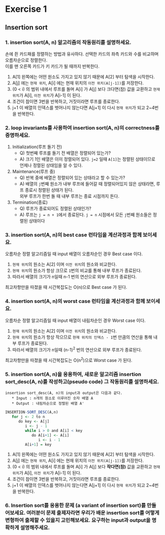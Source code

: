 # Exercise 1

## Insertion sort

### 1. insertion sort(A, n) 알고리즘의 작동원리를 설명하세요.
손에 쥔 카드패를 정렬하는 방법과 유사하다. 선택한 카드의 좌측 카드와 수를 비교하며 오름차순으로 정렬한다.  
이를 맨 오른쪽 카드가 키 카드가 될 때까지 반복한다.

   1. A[1] 왼쪽에는 어떤 원소도 가지고 있지 않기 때문에 A[2] 부터 탐색을 시작한다.
   2. A[j] 에는 `현재 위치`, A[i] 에는 현재 위치의 `이전 위치(A[j-1])`를 저장한다.
   3. (0 < i) 의 범위 내에서 루프를 돌며 A[i] 가 A[j] 보다 크다면(참) 값을 교환하고 `현재 위치`가 A[i], `이전 위치`가 A[i-1] 이 된다.
   4. 조건이 참이면 3번을 반복하고, 거짓이라면 루프를 종료한다.
   5. j+1 이 배열의 인덱스를 벗어나지 않는다면 A[j+1] 이 다시 `현재 위치`가 되고 2~4번을 반복한다.

### 2. loop invariants를 사용하여 insertion sort(A, n)의 correctness를 증명하세요.
   1. Initialization(루프 돌기 전)
      * Q) 첫번째 루프를 돌기 전 배열은 정렬되어 있는가?
      * A) 크기 1인 배열은 이미 정렬되어 있다. `j=2` 일때 `A[1]`는 정렬된 상태이므로 언제나 정렬된 상태임을 알 수 있다.
   2. Maintenance(루프 중)
      * Q) 반복 중에 배열은 정렬되어 있는 상태라고 할 수 있는가?
      * A) 배열의 `j`번째 원소가 내부 루프에 들어갈 때 정렬되어있지 않은 상태라면, 루프 종료시 정렬된 상태가 된다.  
           외부 루프가 한번 돌 때 내부 루프는 종료 시점까지 돈다.
   3. Termination(종료)
      * Q) 루프가 종료되어도 정렬된 상태인가?
      * A) 루프는 `j = n + 1`에서 종료된다. `j = n` 시점에서 모든 `j`번째 원소들은 정렬된 상태이다

### 3. insertion sort(A, n)의 best case 런타임을 계산과정과 함께 보이세요.
오름차순 정렬 알고리즘일 때 input 배열이 오름차순인 경우 Best case 이다.
   1. `현재 위치`의 원소는 A[2] 이며 `이전 위치`의 원소와 비교한다.
   2. `현재 위치`의 원소가 항상 크므로 `1`번의 비교를 통해 내부 루프가 종료된다.
   3. 따라서 배열의 크기가 n일때 n-1 번의 연산으로 외부 루프가 종료된다.

최고차항만을 따졌을 때 시간복잡도는 O(n)으로 Best case 가 된다.
   

### 4. insertion sort(A, n)의 worst case 런타임을 계산과정과 함께 보이세요.
오름차순 정렬 알고리즘일 때 input 배열이 내림차순인 경우 Worst case 이다.
   1. `현재 위치`의 원소는 A[2] 이며 `이전 위치`의 원소와 비교한다.
   2. `현재 위치`의 원소가 항상 작으므로 `현재 위치의 인덱스 - 1`번 만큼의 연산을 통해 내부 루프가 종료된다.
   3. 따라서 배열의 크기가 n일때 (n-1)<sup>2</sup> 번의 연산으로 외부 루프가 종료된다.

최고차항만을 따졌을 때 시간복잡도는 O(n<sup>2</sup>)으로 Worst case 가 된다.

### 5. insertion sort(A, n)을 응용하여, 새로운 알고리즘 insertion sort_desc(A, n)를 작성하고(pseudo code) 그 작동원리를 설명하세요. 
```
insertion sort_desc(A, n)의 input과 output은 다음과 같다.
   * Input : n개의 원소로 이루어진 숫자 배열 A
   * Output : 내림차순으로 정렬된 배열 A'
```

```.r
INSERTION-SORT_DESC(A,n)
   for j <- 2 to n
      do key <- A[j]
         i <- j - 1
         while i > 0 and A[i] < key
            do A[i+1] <- A[i]
               i <- i - 1
         A[i+1] = key
```

   1. A[1] 왼쪽에는 어떤 원소도 가지고 있지 않기 때문에 A[2] 부터 탐색을 시작한다.
   2. A[j] 에는 `현재 위치`, A[i] 에는 현재 위치의 `이전 위치(A[j-1])`를 저장한다.
   3. (0 < i) 의 범위 내에서 루프를 돌며 A[i] 가 A[j] 보다 <b>작다면(참)</b> 값을 교환하고 `현재 위치`가 A[i], `이전 위치`가 A[i-1] 이 된다.
   4. 조건이 참이면 3번을 반복하고, 거짓이라면 루프를 종료한다.
   5. j+1 이 배열의 인덱스를 벗어나지 않는다면 A[j+1] 이 다시 `현재 위치`가 되고 2~4번을 반복한다.

### 6. Insertion sort를 응용한 문제 (a variant of insertion sort)를 만들어보세요. 여러분이 문제 출제자라면 우리가 배운 insertion sort를 어떻게 변형하여 출제할 수 있을지 고민해보세요. 요구하는 input과 output을 명확하게 설명해주세요.
